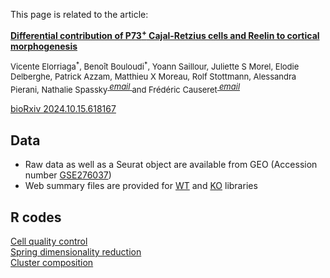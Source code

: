 <head>
  <link href="https://fonts.googleapis.com/icon?family=Material+Icons" rel="stylesheet">
</head>

This page is related to the article:

<b>[Differential contribution of P73<sup>+</sup> Cajal-Retzius cells and Reelin to cortical morphogenesis](https://www.biorxiv.org/content/10.1101/2024.10.15.618167v1.full)</b>  
<p style="font-size:small;">Vicente Elorriaga<sup>*</sup>, Benoît Bouloudi<sup>*</sup>, Yoann Saillour, Juliette S Morel, Elodie Delberghe, Patrick Azzam, Matthieu X Moreau, Rolf Stottmann, Alessandra Pierani, Nathalie Spassky<sup><a href="mailto:nathalie.spassky@bio.ens.psl.eu">
    <i class="material-icons" style="font-size:small;">email</i>
  </a></sup> and Frédéric Causeret<sup><a href="mailto:frederic.causeret@inserm.fr">
    <i class="material-icons" style="font-size:small;">email</i>
  </a></sup> </p>
    
[bioRxiv 2024.10.15.618167](https://doi.org/10.1101/2024.10.15.618167)

## Data
- Raw data as well as a Seurat object are available from GEO (Accession number [GSE276037](https://www.ncbi.nlm.nih.gov/geo/query/acc.cgi?acc=GSE276037))
- Web summary files are provided for [WT](./web_summary_WT.html) and [KO](./web_summary_KO.html) libraries

## R codes
[Cell quality control](./QC_P0_GmncKO.html)  
[Spring dimensionality reduction](Spring_P0_GmncKO.html)  
[Cluster composition](Cluster_composition_P0_GmncKO.html)  

